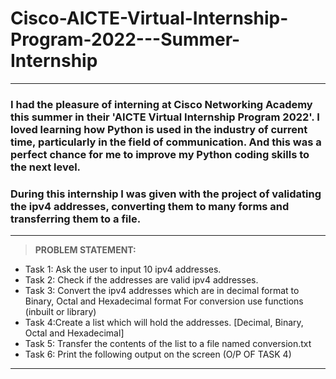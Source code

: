 # Cisco-AICTE-Virtual-Internship-Program-2022---Summer-Internship
---
### I had the pleasure of interning at Cisco Networking Academy this summer in their 'AICTE Virtual Internship Program 2022'. I loved learning how Python is used in the industry of current time, particularly in the field of communication. And this was a perfect chance for me to improve my Python coding skills to the next level. 
### During this internship I was given with the project of validating the ipv4 addresses, converting them to many forms and transferring them to a file.
---
>**PROBLEM STATEMENT:**
- Task 1: Ask the user to input 10 ipv4 addresses.
- Task 2: Check if the addresses are valid ipv4 addresses. 
- Task 3: Convert the ipv4 addresses which are in decimal format to Binary, Octal and Hexadecimal format For conversion use functions (inbuilt or library) 
- Task 4:Create a list which will hold the addresses. [Decimal, Binary, Octal and Hexadecimal] 
- Task 5: Transfer the contents of the list to a file named conversion.txt 
- Task 6: Print the following output on the screen (O/P OF TASK 4)
---
